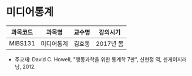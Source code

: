 # 미디어통계

| 과목코드 | 과목명     | 교수명 | 강의시기  |
|----------|------------|--------|-----------|
| MIBS131  | 미디어통계 | 김효동 | 2017년 봄 |

- 주교재: David C. Howell, "행동과학을 위한 통계학 7판", 신현정 역, 센게이지러닝, 2012.
